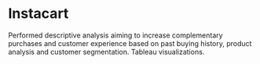 # Instacart
Performed descriptive analysis aiming to increase complementary purchases and customer experience based on past buying history, product analysis and customer segmentation. Tableau visualizations.
